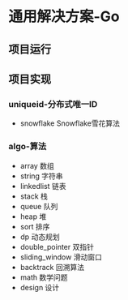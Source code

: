 # 通用解决方案-Go

## 项目运行

## 项目实现
### uniqueid-分布式唯一ID
- snowflake Snowflake雪花算法

### algo-算法
- array 数组
- string 字符串
- linkedlist 链表
- stack 栈
- queue 队列
- heap 堆
- sort 排序
- dp 动态规划
- double_pointer 双指针
- sliding_window 滑动窗口
- backtrack 回溯算法
- math 数学问题
- design 设计